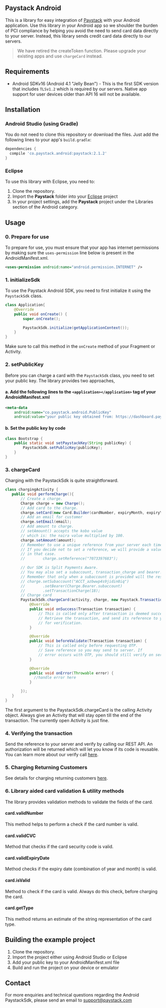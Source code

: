 ## Paystack Android

This is a library for easy integration of [Paystack](https://paystack.com) with your Android application. Use this
library in your Android app so we shoulder the burden of PCI compliance by helping you
avoid the need to send card data directly to your server. Instead, this library sends credit
card data directly to our servers.

> We have retired the createToken function. Please upgrade your existing apps and use `chargeCard` instead.

## Requirements
- Android SDKv16 (Android 4.1 "Jelly Bean") - This is the first SDK version that includes
`TLSv1.2` which is required by our servers. Native app support for user devices older than
API 16 will not be available.

## Installation

### Android Studio (using Gradle)
You do not need to clone this repository or download the files. Just add the following lines to your app's `build.gradle`:

```gradle
dependencies {
  compile 'co.paystack.android:paystack:2.1.2'
}
```

### Eclipse
To use this library with Eclipse, you need to:

1. Clone the repository.
2. Import the **Paystack** folder into your [Eclipse](http://help.eclipse.org/juno/topic/org.eclipse.platform.doc.user/tasks/tasks-importproject.htm) project
3. In your project settings, add the **Paystack** project under the Libraries section of the Android category.

## Usage

### 0. Prepare for use

To prepare for use, you must ensure that your app has internet permissions by making sure the `uses-permission` line below is present in the AndroidManifest.xml.

```xml
<uses-permission android:name="android.permission.INTERNET" />
```

### 1. initializeSdk

To use the Paystack Android SDK, you need to first initialize it using the `PaystackSdk` class.

```java
class Application{
    @Override
    public void onCreate() {
        super.onCreate();

        PaystackSdk.initialize(getApplicationContext());
    }
}
```

Make sure to call this method in the `onCreate` method of your Fragment or Activity.

### 2. setPublicKey

Before you can charge a card with the `PaystackSdk` class, you need to set your public key. The library provides two approaches,

#### a. Add the following lines to the `<application></application>` tag of your AndroidManifest.xml

```xml
<meta-data
    android:name="co.paystack.android.PublicKey"
    android:value="your public key obtained from: https://dashboard.paystack.co/#/settings/developer"/>
```

#### b. Set the public key by code

```java
class Bootstrap {
    public static void setPaystackKey(String publicKey) {
        PaystackSdk.setPublicKey(publicKey);
    }
}
```

### 3. chargeCard
Charging with the PaystackSdk is quite straightforward.
```java
class chargingActivity {
   public void performCharge(){
       // Create a charge.
       Charge charge = new Charge();
       // Add card to the charge.
       charge.setCard(new Card.Builder(cardNumber, expiryMonth, expiryYear, cvc).build());
       // Add an email for customer
       charge.setEmail(email);
       // Add amount to charge.
       // setAmount() accepts the kobo value
       // which is: the naira value multiplied by 100.
       charge.setAmount(amount);
       // Remember to use a unique reference from your server each time.
       // If you decide not to set a reference, we will provide a value
       // in that case.
       //        charge.setReference("7073397683");

       // Our SDK is Split Payments Aware.
       // You may also set a subaccount, transaction_charge and bearer.
       // Remember that only when a subaccount is provided will the rest be used.
       // charge.setSubaccount("ACCT_azbwwp4s9jidin0iq")
       //        .setBearer(Charge.Bearer.subaccount)
       //        .setTransactionCharge(18);
       // Charge card
       PaystackSdk.chargeCard(activity, charge, new Paystack.TransactionCallback() {
           @Override
           public void onSuccess(Transaction transaction) {
               // This is called only after transaction is deemed successful.
               // Retrieve the transaction, and send its reference to your server
               // for verification.
           }

           @Override
           public void beforeValidate(Transaction transaction) {
               // This is called only before requesting OTP.
               // Save reference so you may send to server. If
               // error occurs with OTP, you should still verify on server.
           }

           @Override
           public void onError(Throwable error) {
             //handle error here
           }

       });
   }
}
```
The first argument to the PaystackSdk.chargeCard is the calling Activity object. Always
give an Activity that will stay open till the end of the transaction. The currently
open Activity is just fine.

### 4. Verifying the transaction
Send the reference to your server and verify by calling our REST API. An authorization will be returned which
will let you know if its code is reusable. You can learn more about our verify call [here](https://developers.paystack.co/docs/verifying-transactions).

### 5. Charging Returning Customers
See details for charging returning customers [here](https://developers.paystack.co/docs/charging-returning-customers).

### 6. Library aided card validation & utility methods
The library provides validation methods to validate the fields of the card.

#### card.validNumber
This method helps to perform a check if the card number is valid.

#### card.validCVC
Method that checks if the card security code is valid.

#### card.validExpiryDate
Method checks if the expiry date (combination of year and month) is valid.

#### card.isValid
Method to check if the card is valid. Always do this check, before charging the card.

#### card.getType
This method returns an estimate of the string representation of the card type.

## Building the example project

1. Clone the repository.
2. Import the project either using Android Studio or Eclipse
3. Add your public key to your AndroidManifest.xml file
4. Build and run the project on your device or emulator

## Contact

For more enquiries and technical questions regarding the Android PaystackSdk, please send an email to support@paystack.com
